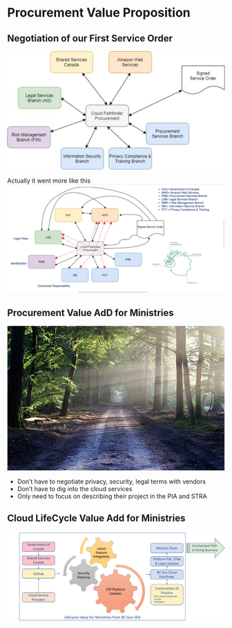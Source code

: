 # Procurement Value Proposition

## Negotiation of our First Service Order
![negotiation of our first service order](./images/negotiation_service_order.png)

Actually it went more like this
![How it actually went](./images/map.png)

## Procurement Value AdD for Ministries
![pathway in a forest with trees on either side](./images/forest.png)
 * Don’t have to negotiate privacy, security, legal terms with vendors
 * Don’t have to dig into the cloud services
 * Only need to focus on describing their project in the PIA and STRA

## Cloud LifeCycle Value Add for Ministries
![cloud value for ministries](./images/cloud_value_for_ministries.png)

